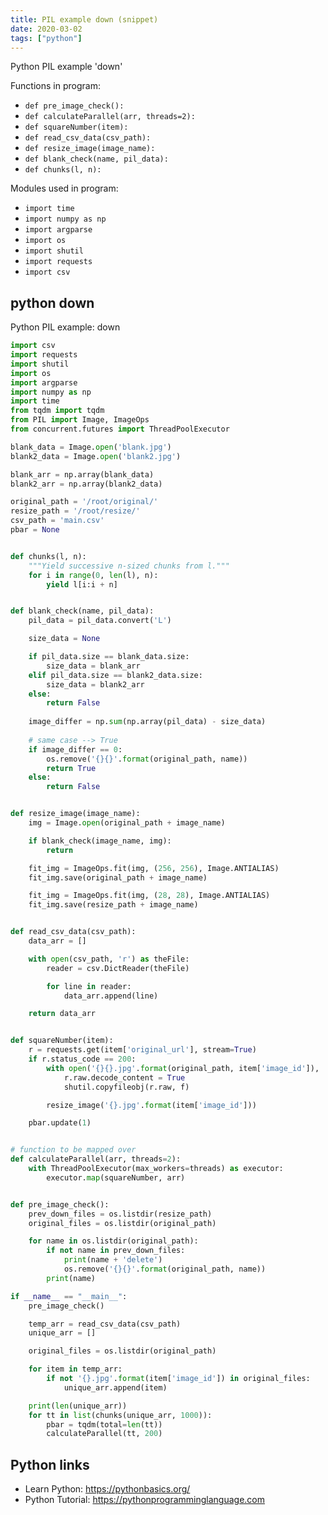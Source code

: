 ```yaml
---
title: PIL example down (snippet)
date: 2020-03-02
tags: ["python"]
---
```

Python PIL example 'down'

Functions in program: 
* `def pre_image_check():`
* `def calculateParallel(arr, threads=2):`
* `def squareNumber(item):`
* `def read_csv_data(csv_path):`
* `def resize_image(image_name):`
* `def blank_check(name, pil_data):`
* `def chunks(l, n):`

Modules used in program: 
* `import time`
* `import numpy as np`
* `import argparse`
* `import os`
* `import shutil`
* `import requests`
* `import csv`

## python down

Python PIL example: down

```python
import csv
import requests
import shutil
import os
import argparse
import numpy as np
import time
from tqdm import tqdm
from PIL import Image, ImageOps
from concurrent.futures import ThreadPoolExecutor

blank_data = Image.open('blank.jpg')
blank2_data = Image.open('blank2.jpg')

blank_arr = np.array(blank_data)
blank2_arr = np.array(blank2_data)

original_path = '/root/original/'
resize_path = '/root/resize/'
csv_path = 'main.csv'
pbar = None


def chunks(l, n):
    """Yield successive n-sized chunks from l."""
    for i in range(0, len(l), n):
        yield l[i:i + n]


def blank_check(name, pil_data):
    pil_data = pil_data.convert('L')

    size_data = None 

    if pil_data.size == blank_data.size:
        size_data = blank_arr
    elif pil_data.size == blank2_data.size:
        size_data = blank2_arr
    else:
        return False
    
    image_differ = np.sum(np.array(pil_data) - size_data)
    
    # same case --> True
    if image_differ == 0:
        os.remove('{}{}'.format(original_path, name))
        return True
    else:
        return False


def resize_image(image_name):
    img = Image.open(original_path + image_name)

    if blank_check(image_name, img):
        return 

    fit_img = ImageOps.fit(img, (256, 256), Image.ANTIALIAS)
    fit_img.save(original_path + image_name)

    fit_img = ImageOps.fit(img, (28, 28), Image.ANTIALIAS)
    fit_img.save(resize_path + image_name)


def read_csv_data(csv_path):
    data_arr = []

    with open(csv_path, 'r') as theFile:
        reader = csv.DictReader(theFile)

        for line in reader:
            data_arr.append(line)

    return data_arr


def squareNumber(item):
    r = requests.get(item['original_url'], stream=True)
    if r.status_code == 200:
        with open('{}{}.jpg'.format(original_path, item['image_id']), 'wb') as f:
            r.raw.decode_content = True
            shutil.copyfileobj(r.raw, f)

        resize_image('{}.jpg'.format(item['image_id']))

    pbar.update(1)


# function to be mapped over
def calculateParallel(arr, threads=2):
    with ThreadPoolExecutor(max_workers=threads) as executor:
        executor.map(squareNumber, arr)


def pre_image_check():
    prev_down_files = os.listdir(resize_path)
    original_files = os.listdir(original_path)

    for name in os.listdir(original_path):
        if not name in prev_down_files:
            print(name + 'delete')
            os.remove('{}{}'.format(original_path, name))
        print(name)

if __name__ == "__main__":
    pre_image_check()

    temp_arr = read_csv_data(csv_path)
    unique_arr = []

    original_files = os.listdir(original_path)

    for item in temp_arr:
        if not '{}.jpg'.format(item['image_id']) in original_files:
            unique_arr.append(item)

    print(len(unique_arr))
    for tt in list(chunks(unique_arr, 1000)):
        pbar = tqdm(total=len(tt))
        calculateParallel(tt, 200)

```

## Python links

- Learn Python: https://pythonbasics.org/
- Python Tutorial: https://pythonprogramminglanguage.com
